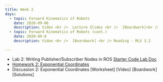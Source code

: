 ```yaml
---
title: Week 2
days:
  - topic: Forward Kinematics of Robots
    date: 2020-09-06
    description: Video <br />  Lecture Slides <br />  [Boardwork]<br />Reading - MLS 3.2
  - topic: Forward Kinematics of Robots (cont.)
    date: 2020-09-8
    description: Video <br />  [Boardwork] <br /> Reading - MLS 3.2
  
---
```


- Lab 2: Writing Publisher/Subscriber Nodes in ROS <a href="https://github.com/ucb-ee106/106a-fa22-labs-starter/tree/main/Lab2"> Starter Code </a> [Lab Doc](../assets/labs/lab2.pdf)
- [Homework 2: Exponential Coordinates](../assets/hw/hw2.zip)
- Discussion 2: Exponential Coordinates [Worksheet] [Video] [Boardwork] [Solutions]

